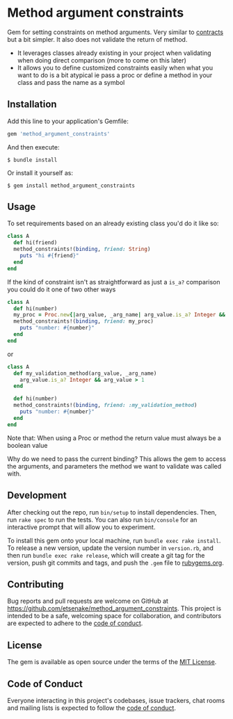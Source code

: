 # Method argument constraints
Gem for setting constraints on method arguments. Very similar to [contracts](https://github.com/egonSchiele/contracts.ruby) but a bit simpler. It also does not validate the return of method.
 - It leverages classes already existing in your project when validating when doing direct comparison (more to come on this later)
 - It allows you to define customized constraints easily when what you want to do is a bit atypical ie pass a proc or define a method in your class and pass the name as a symbol
 
 ## Installation

Add this line to your application's Gemfile:

```ruby
gem 'method_argument_constraints'
```

And then execute:

    $ bundle install

Or install it yourself as:

    $ gem install method_argument_constraints

## Usage
To set requirements based on an already existing class you'd do it like so: 
```ruby
class A
  def hi(friend)
  method_constraints!(binding, friend: String)
    puts "hi #{friend}"
  end
end
```

If the kind of constraint isn't as straightforward as just a `is_a?` comparison you could do it one of two other ways 
```ruby
class A
  def hi(number)
  my_proc = Proc.new{|arg_value, _arg_name| arg_value.is_a? Integer && arg_value > 1 }
  method_constraints!(binding, friend: my_proc)
    puts "number: #{number}"
  end
end
```
or

```ruby
class A
  def my_validation_method(arg_value, _arg_name)
    arg_value.is_a? Integer && arg_value > 1
  end

  def hi(number)
  method_constraints!(binding, friend: :my_validation_method)
    puts "number: #{number}"
  end
end
```

Note that: When using a Proc or method the return value must always be a boolean value

Why do we need to pass the current binding? This allows the gem to access the arguments, and parameters the method we want to validate was called with.

## Development

After checking out the repo, run `bin/setup` to install dependencies. Then, run `rake spec` to run the tests. You can also run `bin/console` for an interactive prompt that will allow you to experiment.

To install this gem onto your local machine, run `bundle exec rake install`. To release a new version, update the version number in `version.rb`, and then run `bundle exec rake release`, which will create a git tag for the version, push git commits and tags, and push the `.gem` file to [rubygems.org](https://rubygems.org).

## Contributing

Bug reports and pull requests are welcome on GitHub at https://github.com/etsenake/method_argument_constraints. This project is intended to be a safe, welcoming space for collaboration, and contributors are expected to adhere to the [code of conduct](https://github.com/[USERNAME]/method_argument_constraints/blob/master/CODE_OF_CONDUCT.md).


## License

The gem is available as open source under the terms of the [MIT License](https://opensource.org/licenses/MIT).

## Code of Conduct

Everyone interacting in this project's codebases, issue trackers, chat rooms and mailing lists is expected to follow the [code of conduct](https://github.com/[USERNAME]/method_argument_constraints/blob/master/CODE_OF_CONDUCT.md).
